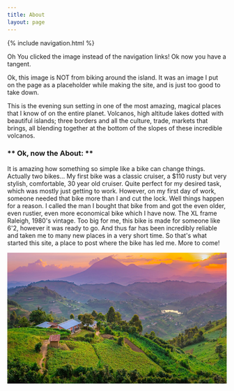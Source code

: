 ```yaml
---
title: About
layout: page
---
```




{% include navigation.html %} 

Oh You clicked the image instead of the navigation links! Ok now you have a tangent.


Ok, this image is NOT from biking around the island.  It was an image I put on the page as a placeholder while making the site, and is just too good to take down.  

This is the evening sun setting in one of the most amazing, magical places that I know of on the entire planet.  Volcanos, high altitude lakes dotted with beautiful islands; three borders and all the culture, trade, markets that brings, all blending together at the bottom of the slopes of these incredible volcanos.  

<h3>** Ok, now the About: **</h3>
It is amazing how something so simple like a bike can change things.  Actually two bikes...
My first bike was a classic cruiser, a $110 rusty but very stylish, comfortable, 30 year old cruiser.  Quite perfect for my desired task, which was mostly just getting to work.  However, on my first day of work, someone needed that bike more than I and cut the lock.  Well things happen for a reason.  I called the man I bought that bike from and got the even older, even rustier, even more economical bike which I have now.  The XL frame Raleigh, 1980's vintage.  Too big for me, this bike is made for someone like 6'2, however it was ready to go.  And thus far has been incredibly reliable and taken me to many new places in a very short time.  So that's what started this site, a place to post where the bike has led me.  More to come!


<img src="../images/muhabura.jpg" height="300" title="Muhabura, the guide"><br>
 